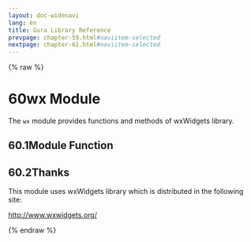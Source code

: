 ```yaml
---
layout: doc-widenavi
lang: en
title: Gura Library Reference
prevpage: chapter-59.html#naviitem-selected
nextpage: chapter-61.html#naviitem-selected
---
```

{% raw %}
<h1><span class="caption-index-1">60</span>wx Module</h1>
<p>
The <code class="highlighter-rouge">wx</code> module provides functions and methods of wxWidgets library.
</p>
<h2><span class="caption-index-2">60.1</span><a name="anchor-60-1"></a>Module Function</h2>
<h2><span class="caption-index-2">60.2</span><a name="anchor-60-2"></a>Thanks</h2>
<p>
This module uses wxWidgets library which is distributed in the following site:
</p>
<p>
<a href="http://www.wxwidgets.org/">http://www.wxwidgets.org/</a>
</p>
{% endraw %}
